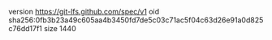 version https://git-lfs.github.com/spec/v1
oid sha256:0fb3b23a49c605aa4b3450fd7de5c03c71ac5f04c63d26e91a0d825c76dd17f1
size 1440

